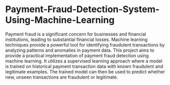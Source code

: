 # Payment-Fraud-Detection-System-Using-Machine-Learning
Payment fraud is a significant concern for businesses and financial institutions, leading to substantial financial losses.
Machine learning techniques provide a powerful tool for identifying fraudulent transactions by analyzing patterns and anomalies in payment data.
This project aims to provide a practical implementation of payment fraud detection using machine learning. 
It utilizes a supervised learning approach where a model is trained on
historical payment transaction data with known fraudulent and legitimate examples.
The trained model can then be used to predict whether new, unseen transactions are fraudulent or legitimate.
